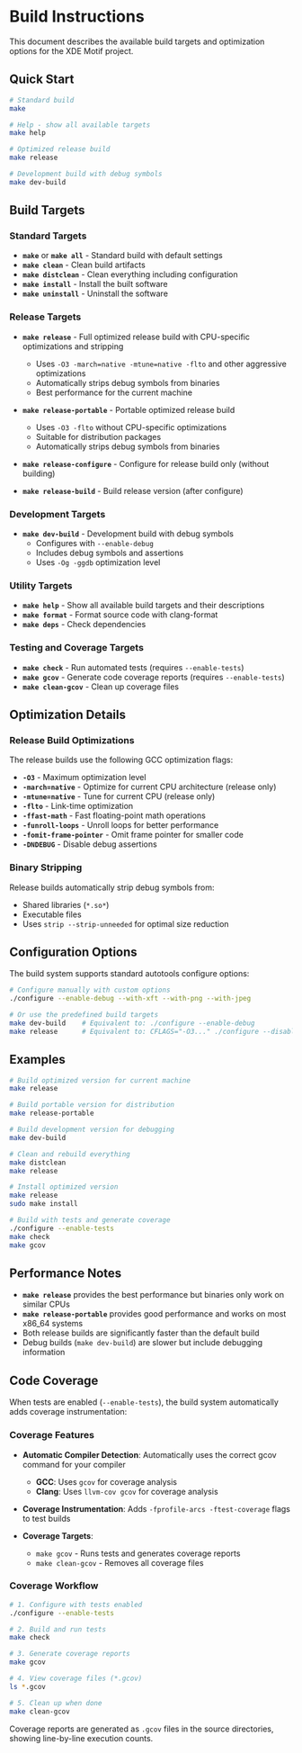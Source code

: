 # Build Instructions

This document describes the available build targets and optimization options for the XDE Motif project.

## Quick Start

```bash
# Standard build
make

# Help - show all available targets
make help

# Optimized release build
make release

# Development build with debug symbols
make dev-build
```

## Build Targets

### Standard Targets

- **`make`** or **`make all`** - Standard build with default settings
- **`make clean`** - Clean build artifacts
- **`make distclean`** - Clean everything including configuration
- **`make install`** - Install the built software
- **`make uninstall`** - Uninstall the software

### Release Targets

- **`make release`** - Full optimized release build with CPU-specific optimizations and stripping
  - Uses `-O3 -march=native -mtune=native -flto` and other aggressive optimizations
  - Automatically strips debug symbols from binaries
  - Best performance for the current machine

- **`make release-portable`** - Portable optimized release build
  - Uses `-O3 -flto` without CPU-specific optimizations
  - Suitable for distribution packages
  - Automatically strips debug symbols from binaries

- **`make release-configure`** - Configure for release build only (without building)
- **`make release-build`** - Build release version (after configure)

### Development Targets

- **`make dev-build`** - Development build with debug symbols
  - Configures with `--enable-debug`
  - Includes debug symbols and assertions
  - Uses `-Og -ggdb` optimization level

### Utility Targets

- **`make help`** - Show all available build targets and their descriptions
- **`make format`** - Format source code with clang-format
- **`make deps`** - Check dependencies

### Testing and Coverage Targets

- **`make check`** - Run automated tests (requires `--enable-tests`)
- **`make gcov`** - Generate code coverage reports (requires `--enable-tests`)
- **`make clean-gcov`** - Clean up coverage files

## Optimization Details

### Release Build Optimizations

The release builds use the following GCC optimization flags:

- **`-O3`** - Maximum optimization level
- **`-march=native`** - Optimize for current CPU architecture (release only)
- **`-mtune=native`** - Tune for current CPU (release only)
- **`-flto`** - Link-time optimization
- **`-ffast-math`** - Fast floating-point math operations
- **`-funroll-loops`** - Unroll loops for better performance
- **`-fomit-frame-pointer`** - Omit frame pointer for smaller code
- **`-DNDEBUG`** - Disable debug assertions

### Binary Stripping

Release builds automatically strip debug symbols from:
- Shared libraries (`*.so*`)
- Executable files
- Uses `strip --strip-unneeded` for optimal size reduction

## Configuration Options

The build system supports standard autotools configure options:

```bash
# Configure manually with custom options
./configure --enable-debug --with-xft --with-png --with-jpeg

# Or use the predefined build targets
make dev-build    # Equivalent to: ./configure --enable-debug
make release      # Equivalent to: CFLAGS="-O3..." ./configure --disable-dependency-tracking
```

## Examples

```bash
# Build optimized version for current machine
make release

# Build portable version for distribution
make release-portable

# Build development version for debugging
make dev-build

# Clean and rebuild everything
make distclean
make release

# Install optimized version
make release
sudo make install

# Build with tests and generate coverage
./configure --enable-tests
make check
make gcov
```

## Performance Notes

- **`make release`** provides the best performance but binaries only work on similar CPUs
- **`make release-portable`** provides good performance and works on most x86_64 systems
- Both release builds are significantly faster than the default build
- Debug builds (`make dev-build`) are slower but include debugging information

## Code Coverage

When tests are enabled (`--enable-tests`), the build system automatically adds coverage instrumentation:

### Coverage Features

- **Automatic Compiler Detection**: Automatically uses the correct gcov command for your compiler
  - **GCC**: Uses `gcov` for coverage analysis
  - **Clang**: Uses `llvm-cov gcov` for coverage analysis

- **Coverage Instrumentation**: Adds `-fprofile-arcs -ftest-coverage` flags to test builds

- **Coverage Targets**:
  - `make gcov` - Runs tests and generates coverage reports
  - `make clean-gcov` - Removes all coverage files

### Coverage Workflow

```bash
# 1. Configure with tests enabled
./configure --enable-tests

# 2. Build and run tests
make check

# 3. Generate coverage reports
make gcov

# 4. View coverage files (*.gcov)
ls *.gcov

# 5. Clean up when done
make clean-gcov
```

Coverage reports are generated as `.gcov` files in the source directories, showing line-by-line execution counts.
